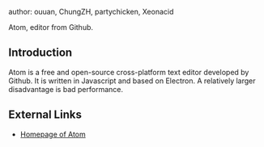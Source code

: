 author: ouuan, ChungZH, partychicken, Xeonacid

Atom, editor from Github.

## Introduction

Atom is a free and open-source cross-platform text editor developed by Github. It is written in Javascript and based on Electron. A relatively larger disadvantage is bad performance.

## External Links

- [Homepage of Atom](https://atom.io)
